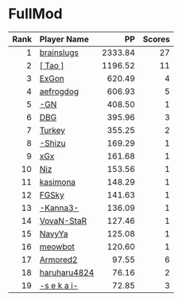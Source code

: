# FullMod
| Rank | Player Name |  PP  | Scores |
| ----:|:----------- | ----:| ------:|
| 1 | [brainslugs](https://osu.ppy.sh/u/1911387) | 2333.84 | 27 |
| 2 | [[ Tao ]](https://osu.ppy.sh/u/2167041) | 1196.52 | 11 |
| 3 | [ExGon](https://osu.ppy.sh/u/214187) | 620.49 | 4 |
| 4 | [aefrogdog](https://osu.ppy.sh/u/4178672) | 606.93 | 5 |
| 5 | [-GN](https://osu.ppy.sh/u/895581) | 408.50 | 1 |
| 6 | [DBG](https://osu.ppy.sh/u/2526272) | 395.96 | 3 |
| 7 | [Turkey](https://osu.ppy.sh/u/762193) | 355.25 | 2 |
| 8 | [-Shizu](https://osu.ppy.sh/u/5245310) | 169.29 | 1 |
| 9 | [xGx](https://osu.ppy.sh/u/3790274) | 161.68 | 1 |
| 10 | [Niz](https://osu.ppy.sh/u/1833186) | 153.56 | 1 |
| 11 | [kasimona](https://osu.ppy.sh/u/510692) | 148.29 | 1 |
| 12 | [FGSky](https://osu.ppy.sh/u/2094566) | 141.63 | 1 |
| 13 | [-Kanna3-](https://osu.ppy.sh/u/1688612) | 136.09 | 1 |
| 14 | [VovaN-StaR](https://osu.ppy.sh/u/930235) | 127.46 | 1 |
| 15 | [NavyYa](https://osu.ppy.sh/u/2379437) | 125.08 | 1 |
| 16 | [meowbot](https://osu.ppy.sh/u/2400280) | 120.60 | 1 |
| 17 | [Armored2](https://osu.ppy.sh/u/5492625) | 97.55 | 6 |
| 18 | [haruharu4824](https://osu.ppy.sh/u/5173615) | 76.16 | 2 |
| 19 | [-s e k a i-](https://osu.ppy.sh/u/6089852) | 72.85 | 3 |
